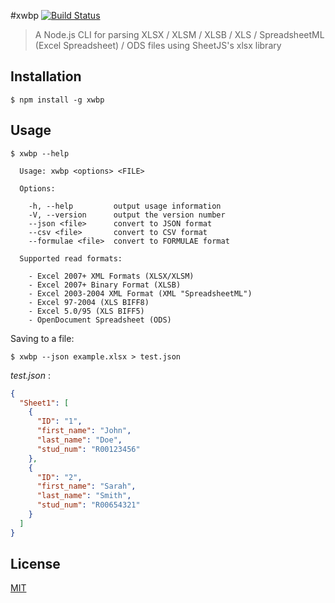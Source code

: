 #xwbp [![Build Status](https://travis-ci.org/gmontalvoriv/xwbp.svg)](https://travis-ci.org/gmontalvoriv/xwbp)

> A Node.js CLI for parsing XLSX / XLSM / XLSB / XLS / SpreadsheetML (Excel Spreadsheet) / ODS files using SheetJS's xlsx library

## Installation

```
$ npm install -g xwbp
```

## Usage

```
$ xwbp --help

  Usage: xwbp <options> <FILE>

  Options:

    -h, --help         output usage information
    -V, --version      output the version number
    --json <file>      convert to JSON format
    --csv <file>       convert to CSV format
    --formulae <file>  convert to FORMULAE format

  Supported read formats:

    - Excel 2007+ XML Formats (XLSX/XLSM)
    - Excel 2007+ Binary Format (XLSB)
    - Excel 2003-2004 XML Format (XML "SpreadsheetML")
    - Excel 97-2004 (XLS BIFF8)
    - Excel 5.0/95 (XLS BIFF5)
    - OpenDocument Spreadsheet (ODS)
```

Saving to a file:
```
$ xwbp --json example.xlsx > test.json
```

<i>test.json</i> :
```json
{
  "Sheet1": [
    {
      "ID": "1",
      "first_name": "John",
      "last_name": "Doe",
      "stud_num": "R00123456"
    },
    {
      "ID": "2",
      "first_name": "Sarah",
      "last_name": "Smith",
      "stud_num": "R00654321"
    }
  ]
}
```

## License

[MIT](https://github.com/gmontalvoriv/xwbp/blob/master/LICENSE)
